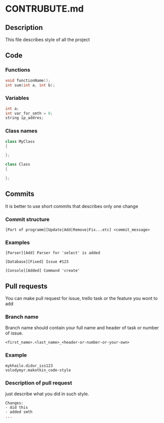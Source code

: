 # CONTRUBUTE.md

## Description

This file describes style of all the project

## Code

### Functions

```c++
void functionName();
int sum(int a, int b);
```

### Variables

```c++
int a;
int var_for_smth = 0;
string ip_addres;
```

### Class names

```c++
class MyClass
{

};

class Class
{

};
```

## Commits

It is better to use short commits that describes only one change

### Commit structure

```git
[Part of programm][Update|Add|Remove|Fix...etc] <commit_message>
```

### Examples

```git
[Parser][Add] Parser for 'select' is added

[Database][Fixed] Issue #123

[Console][Added] Command 'create'
```

## Pull requests

You can make pull request for issue, trello task or the feature you wont to add

### Branch name

Branch name should contain your full name and header of task or number of issue.

```git
<first_name>.<last_name>_<header-or-number-or-your-own>
```

### Example

```git
mykhailo.didur_iss123
volodymyr.makotkin_code-style
```

### Description of pull request

just describe what you did in such style.

```git
Changes:
- did this
- added smth
...
```
